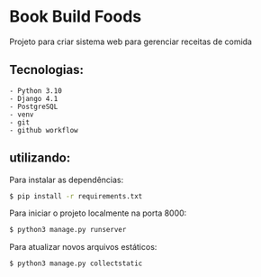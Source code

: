 # Book Build Foods

Projeto para criar sistema web para gerenciar receitas de comida

## Tecnologias:

    - Python 3.10   
    - Django 4.1
    - PostgreSQL
    - venv
    - git
    - github workflow

## utilizando:

Para instalar as dependências:
    
```bash
$ pip install -r requirements.txt
```

Para iniciar o projeto localmente na porta 8000:
```bash
$ python3 manage.py runserver
```

Para atualizar novos arquivos estáticos:

```bash
$ python3 manage.py collectstatic
```
